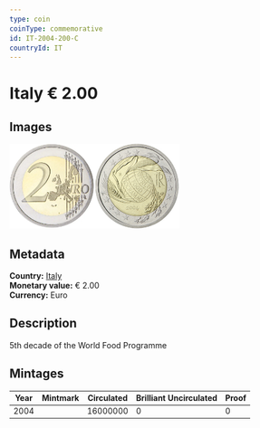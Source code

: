 ```yaml
---
type: coin
coinType: commemorative
id: IT-2004-200-C
countryId: IT
---
```


# Italy € 2.00

## Images

<img src="../../Images/common-2002-200.webp" height="150" alt="Front image"><img src="Images/IT-2004-200.webp" height="150" alt="Back image">

## Metadata

**Country:** [Italy](../../Countries/Italy/index.md)\
**Monetary value:** € 2.00\
**Currency:** Euro

## Description

5th decade of the World Food Programme

## Mintages

| Year | Mintmark | Circulated | Brilliant Uncirculated | Proof |
| ---- | -------- | ---------- | ---------------------- | ----- |
| 2004 |          | 16000000   | 0                      | 0     |
